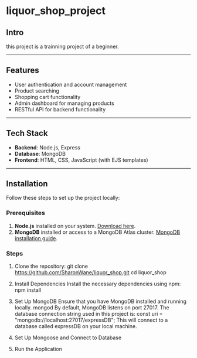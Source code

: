# liquor_shop_project
## Intro
this project is a trainning project of a beginner.

---

## Features

- User authentication and account management
- Product searching
- Shopping cart functionality
- Admin dashboard for managing products
- RESTful API for backend functionality

---

## Tech Stack

- **Backend**: Node.js, Express
- **Database**: MongoDB
- **Frontend**: HTML, CSS, JavaScript (with EJS templates)

---

## Installation

Follow these steps to set up the project locally:

### Prerequisites

1. **Node.js** installed on your system. [Download here](https://nodejs.org/).
2. **MongoDB** installed or access to a MongoDB Atlas cluster. [MongoDB installation guide](https://www.mongodb.com/docs/manual/installation/).

### Steps

1. Clone the repository:
   git clone https://github.com/SharonWane/liquor_shop.git
   cd liquor_shop

2. Install Dependencies
   Install the necessary dependencies using npm:
   npm install

3. Set Up MongoDB
   Ensure that you have MongoDB installed and running locally.
   mongod
   By default, MongoDB listens on port 27017. The database connection string used in this project is:
   const uri = "mongodb://localhost:27017/expressDB";
   This will connect to a database called expressDB on your local machine.

4. Set Up Mongoose and Connect to Database
5. Run the Application
  


